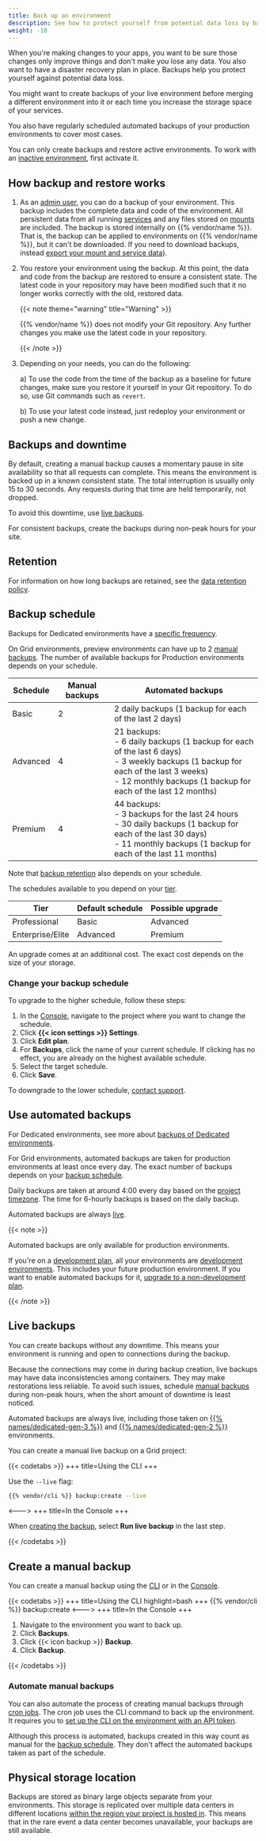 ```yaml
---
title: Back up an environment
description: See how to protect yourself from potential data loss by backing up your environments so they can be restored later.
weight: -10
---
```


When you're making changes to your apps,
you want to be sure those changes only improve things and don't make you lose any data.
You also want to have a disaster recovery plan in place.
Backups help you protect yourself against potential data loss.

You might want to create backups of your live environment before merging a different environment into it
or each time you increase the storage space of your services.

You also have regularly scheduled automated backups of your production environments to cover most cases.

You can only create backups and restore active environments.
To work with an [inactive environment](/glossary.md#inactive-environment), first activate it.

## How backup and restore works

1.  As an [admin user](../administration/users.md), you can do a backup of your environment.
    This backup includes the complete data and code of the environment.
    All persistent data from all running [services](../add-services/_index.md)
    and any files stored on [mounts](/create-apps/app-reference/single-runtime-image.md#mounts) are included.
    The backup is stored internally on {{% vendor/name %}}.
    That is, the backup can be applied to environments on {{% vendor/name %}}, but it can't be downloaded.
    If you need to download backups, instead [export your mount and service data](/learn/tutorials/exporting.md)).

2.  You restore your environment using the backup.
    At this point, the data and code from the backup are restored to ensure a consistent state.
    The latest code in your repository may have been modified such that it no longer works correctly with the old, restored data.

    {{< note theme="warning" title="Warning" >}}

    {{% vendor/name %}} does not modify your Git repository. Any further changes you make use the latest code in your repository.

    {{< /note >}}

3.  Depending on your needs, you can do the following:

    a) To use the code from the time of the backup as a baseline for future changes,
    make sure you restore it yourself in your Git repository.
    To do so, use Git commands such as `revert`.

    b) To use your latest code instead, just redeploy your environment or push a new change.

## Backups and downtime

By default, creating a manual backup causes a momentary pause in site availability so that all requests can complete.
This means the environment is backed up in a known consistent state.
The total interruption is usually only 15 to 30 seconds.
Any requests during that time are held temporarily, not dropped.

To avoid this downtime, use [live backups](#live-backups).

For consistent backups, create the backups during non-peak hours for your site.

## Retention

For information on how long backups are retained, see the [data retention policy](../security/data-retention.md).

## Backup schedule

Backups for Dedicated environments have a [specific frequency](/dedicated-environments/dedicated-gen-2/environment-differences.md#backups).

On Grid environments, preview environments can have up to 2 [manual backups](#create-a-manual-backup).
The number of available backups for Production environments depends on your schedule.

| Schedule | Manual backups | Automated backups                                                                                                                                                                                           |
| -------- | -------------- | ----------------------------------------------------------------------------------------------------------------------------------------------------------------------------------------------------------- |
| Basic    | 2              | 2 daily backups (1 backup for each of the last 2 days)                                                                                                                                                      |
| Advanced | 4              | 21 backups:</br>- 6 daily backups (1 backup for each of the last 6 days) </br>- 3 weekly backups (1 backup for each of the last 3 weeks)</br>- 12 monthly backups (1 backup for each of the last 12 months) |
| Premium  | 4              | 44 backups:</br>- 3 backups for the last 24 hours</br>- 30 daily backups (1 backup for each of the last 30 days)</br>- 11 monthly backups (1 backup for each of the last 11 months)                         |

Note that [backup retention](../security/data-retention.md#grid-backups) also depends on your schedule.

The schedules available to you depend on your [tier](https://platform.sh/pricing/).

| Tier             | Default schedule | Possible upgrade |
| ---------------- | ---------------- | ---------------- |
| Professional     | Basic            | Advanced         |
| Enterprise/Elite | Advanced         | Premium          |

An upgrade comes at an additional cost.
The exact cost depends on the size of your storage.

### Change your backup schedule

To upgrade to the higher schedule, follow these steps:

1.  In the [Console](https://console.platform.sh/), navigate to the project where you want to change the schedule.
2.  Click **{{< icon settings >}} Settings**.
3.  Click **Edit plan**.
4.  For **Backups**, click the name of your current schedule.
    If clicking has no effect, you are already on the highest available schedule.
5.  Select the target schedule.
6.  Click **Save**.

To downgrade to the lower schedule, [contact support](/learn/overview/get-support.md).

## Use automated backups

For Dedicated environments, see more about [backups of Dedicated environments](/dedicated-environments/dedicated-gen-2/environment-differences.md#backups).

For Grid environments, automated backups are taken for production environments at least once every day.
The exact number of backups depends on your [backup schedule](#backup-schedule).

Daily backups are taken at around 4:00 every day based on the [project timezone](../projects/change-project-timezone.md).
The time for 6-hourly backups is based on the daily backup.

Automated backups are always [live](#live-backups).

{{< note >}}

Automated backups are only available for production environments.

If you're on a [development plan](/administration/pricing/_index.md#development-plans),
all your environments are [development environments](/glossary.md#environment-type).
This includes your future production environment.
If you want to enable automated backups for it, [upgrade to a non-development plan](https://platform.sh/pricing/).

{{< /note >}}

## Live backups

You can create backups without any downtime.
This means your environment is running and open to connections during the backup.

Because the connections may come in during backup creation, live backups may have data inconsistencies among containers.
They may make restorations less reliable.
To avoid such issues, schedule [manual backups](#create-a-manual-backup) during non-peak hours,
when the short amount of downtime is least noticed.

Automated backups are always live, including those taken on [{{% names/dedicated-gen-3 %}}](/dedicated-environments/dedicated-gen-3/_index.md)
and [{{% names/dedicated-gen-2 %}}](/dedicated-environments/dedicated-gen-2/overview/_index.md) environments.

You can create a manual live backup on a Grid project:

{{< codetabs >}}
\+++
title=Using the CLI
\+++

Use the `--live` flag:

```bash
{{% vendor/cli %}} backup:create --live
```

<--->
\+++
title=In the Console
\+++

When [creating the backup](#create-a-manual-backup), select **Run live backup** in the last step.

{{< /codetabs >}}

## Create a manual backup

You can create a manual backup using the [CLI](../administration/cli/_index.md) or in the [Console](../administration/web/_index.md).

{{< codetabs >}}
\+++
title=Using the CLI
highlight=bash
\+++
{{% vendor/cli %}} backup:create
<--->
\+++
title=In the Console
\+++

1.  Navigate to the environment you want to back up.
2.  Click **Backups**.
3.  Click {{< icon backup >}} **Backup**.
4.  Click **Backup**.

{{< /codetabs >}}

### Automate manual backups

You can also automate the process of creating manual backups through [cron jobs](/create-apps/app-reference/single-runtime-image.md#crons).
The cron job uses the CLI command to back up the environment.
It requires you to [set up the CLI on the environment with an API token](../administration/cli/api-tokens.md#authenticate-in-an-environment).

Although this process is automated,
backups created in this way count as manual for the [backup schedule](#backup-schedule).
They don't affect the automated backups taken as part of the schedule.

## Physical storage location

Backups are stored as binary large objects separate from your environments.
This storage is replicated over multiple data centers in different locations
[within the region your project is hosted in](https://platform.sh/trust-center/security/data-security/).
This means that in the rare event a data center becomes unavailable, your backups are still available.
